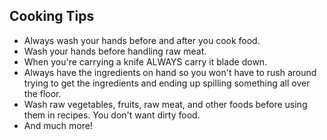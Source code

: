 ## Cooking Tips
* Always wash your hands before and after you cook food.
* Wash your hands before handling raw meat.
* When you're carrying a knife ALWAYS carry it blade down.
* Always have the ingredients on hand so you won't have to rush around trying to get the ingredients and ending up spilling something all over the floor.
* Wash raw vegetables, fruits, raw meat, and other foods before using them in recipes. You don't want dirty food.
* And much more!